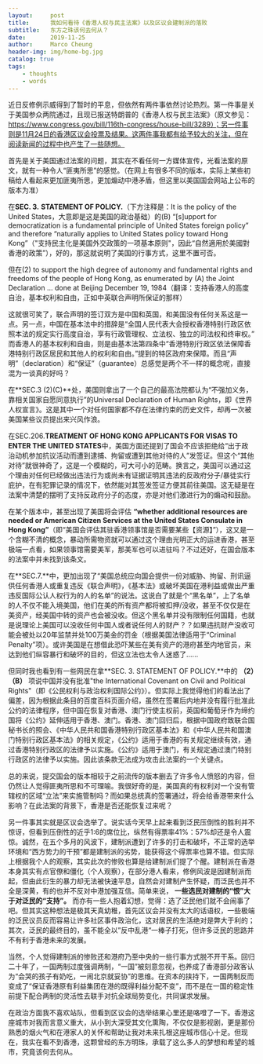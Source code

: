 ```yaml
---
layout:     post
title:      我如何看待《香港人权与民主法案》以及区议会建制派的落败
subtitle:   东方之珠该何去何从？
date:       2019-11-25
author:     Marco Cheung
header-img: img/home-bg.jpg
catalog: true
tags:
    - thoughts
    - words
---
```

近日反修例示威得到了暂时的平息，但依然有两件事依然讨论热烈。第一件事是关于美国参众两院通过，且现已报送特朗普的《香港人权与民主法案》（原文参见：https://www.congress.gov/bill/116th-congress/house-bill/3289）；另一件事则是11月24日的香港区议会投票及结果。这两件事我都有给予较大的关注，但在阅读新闻的过程中也产生了一些随想。

首先是关于美国通过法案的问题，其实在不看任何一方媒体宣传，光看法案的原文，就有一种令人“匪夷所思”的感觉。（在网上有很多不同的版本，实际上某些初稿给人看起来更加匪夷所思，更加煽动中港矛盾，但这里以美国国会网站上公布的版本为准）

在**SEC. 3.** **STATEMENT OF POLICY.**（下方注释是：It is the policy of the United States，大意即是这是美国的政治基础）的(B) “[s]upport for democratization is a fundamental principle of United States foreign policy” and therefore “naturally applies to United States policy toward Hong Kong”（"支持民主化是美国外交政策的一项基本原则"，因此“自然適用於美國對香港的政策”），好的，那这就说明了美国的行事方式，这里不置可否。

但在(2) to support the high degree of autonomy and fundamental rights and freedoms of the people of Hong Kong, as enumerated by (A) the Joint Declaration ... done at Beijing December 19, 1984（翻译：支持香港人的高度自治，基本权利和自由，正如中英联合声明所保证的那样）

这就很可笑了，联合声明的签订双方是中国和英国，和美国没有任何关系这是一点。另一点，中国在基本法中的措辞是“全国人民代表大会授权香港特别行政区依照本法的规定实行高度自治，享有行政管理权、立法权、独立的司法权和终审权。” 而香港人的基本权利和自由，则是由基本法第四条中“香港特别行政区依法保障香港特别行政区居民和其他人的权利和自由。”提到的特区政府来保障。而且“声明”（declaration）和“保证”（guarantee）总感觉是两个不一样的概念呢，直接混为一谈真的好吗？

在**SEC.3 (2)(C)**处，美国则拿出了一个自己的最高法院都认为“不强加义务，靠相关国家自愿同意执行”的Universal Declaration of Human Rights，即《世界人权宣言》。这是其中一个对任何国家都不存在法律约束的历史文件，却再一次被美国某些议员提出来兴风作浪。

在SEC.206.**TREATMENT OF HONG KONG APPLICANTS FOR VISAS TO ENTER THE UNITED STATES**中，美国方面还提到了国会不应该拒绝给“出于政治动机参加抗议活动而遭到逮捕、拘留或遭到其他对待的人”发签证。但这个“其他对待”就很神奇了，这是一个模糊的，可大可小的范畴。换言之，美国可以通过这个理由对任何已经做出违法行为或尚未有证据证明其违法的反政府分子/暴徒实行庇护，在有犯罪记录的情况下，依然能对其签发签证方便其前往美国。这无疑是在法案中清楚的摆明了支持反政府分子的态度，亦是对他们激进行为的煽动和鼓励。

在某个版本中，甚至出现了美国将会评估 **“whether additional resources are needed or American Citizen Services at the United States Consulate in Hong Kong”**（即“美国会评估其驻香港领事馆是否需要某些【资源】”），这又是一个含糊不清的概念，暴动所需物资就可以通过这个理由光明正大的运进香港，甚至极端一点看，如果领事馆需要美军，那美军也可以进驻吗？不过还好，在国会版本的法案中并未找到该条文。

在**SEC.7.**中，更加出现了“美国总统应向国会提供一份对威胁、拘留、刑讯逼供任何香港人或重复违反《联合声明》，《基本法》或破坏美国在港利益或做出严重违反国际公认人权行为的人的名单”的说法。这说白了就是个“黑名单”，上了名单的人不仅不能入境美国，他们在美的所有资产都将被扣押/没收，甚至不仅仅是在美资产，经美国中转的资产也会被没收。但这个黑名单并没有限制任何国籍，也就是说理论上美国可以没收任何中国人或者说任何人的财产？？如果违抗财产没收可能会被处以20年监禁并处100万美金的罚金（根据美国法律适用于“Criminal Penalty”项）。或许美国是在想借此恐吓某些在美有资产的港府甚至内地官员，来达到他们纵容暴行和破坏的目的，但这立法也太令人迷惑了......

但同时我也看到有一些网民在拿**SEC. 3. STATEMENT OF POLICY.**中的 **（2）（B）** 项说中国并没有批准"the International Covenant on Civil and Political Rights"（即《公民权利与政治权利国际公约》）。但实际上我觉得他们的看法出了偏差，因为根据此条目的百度百科页面介绍，虽然在签署后内地并没有履行批准此公约的法律程序，但中国在恢复对香港、澳门行使主权前，英国和葡萄牙作为缔约国将《公约》延伸适用于香港、澳门。香港、澳门回归后，根据中国政府致联合国秘书长的照会、《中华人民共和国香港特别行政区基本法》和《中华人民共和国澳门特别行政区基本法》的相关规定，《公约》适用于香港的有关规定继续有效，通过香港特别行政区的法律予以实施。《公约》适用于澳门，有关规定通过澳门特别行政区的法律予以实施。因此该条款无法成为攻击此法案的一个关键点。

总的来说，提交国会的版本相较于之前流传的版本删去了许多令人愤怒的内容，但仍然让人觉得匪夷所思和不可理喻。我很好奇的是，美国真的有权利对一个没有管辖权的区域“立法”来实施管制吗？而如果总统真的签署通过，将会给香港带来什么影响？在此法案的背景下，香港是否还能恢复过来呢？

另一件事其实就是区议会选举了。说实话今天早上起来看到泛民压倒性的胜利并不惊讶，但看到压倒性的近乎1:6的席位比，纵然有得票率41%：57%却还是令人震惊。诚然，在五个多月的风波下，建制派遭到了许多的打击和破坏，不正常的选举环境和“西方势力的干预”都是建制派的劣势，能获得这个得票率也算不错。但实际上根据我个人的观察，其实此次的惨败也算是给建制派们提了个醒。建制派在香港本身其实有点官僚和僵化（个人观察），在部分港人看来，修例风波是因建制派而起，但由此衍生的暴力却无法被快速平息，自然会对建制产生怀疑，而泛民也并不全是深黄，有的也并不反对中港加强互信。简单来说， **一些选民对建制的“恨”大于对泛民的“支持”。** 而亦有一些人抱着幻想，觉得：选了泛民他们就不会闹事了吧。但其实这种想法是极其天真幼稚，首先区议会并没有太大的话语权，一些极端的泛民议员反而容易让许多社区事件政治化，这对居民的生活绝对是弊大于利的；其次，泛民的最终目的，虽不能全以”反中乱港“一棒子打死，但许多泛民的思路并不有利于香港未来的发展。

当然，个人觉得建制派的惨败还和港府乃至中央的一些行事方式脱不开干系。回归二十年了，一国两制过度强调两制，“一国”被刻意忽视，也养成了香港部分政客认为“会哭的孩子有奶吃，一闹北京就妥协”的思维。在资本的挟持下，一国两制反而变成了“保证香港原有利益集团在港的既得利益分配不变”，而不是在一国的稳定性前提下配合两制的灵活性去联手对抗全球局势变化，共同谋求发展。

在政治方面我不喜欢站队，但看到区议会的选举结果心里还是咯噔了一下。香港这座城市对我而言意义重大，从小到大深受其文化熏陶，不仅仅是影视剧，更是那份熟悉的烟火气和在港家人的关怀和帮助让我对未来扎根这座城市信心十足。但现在，我实在看不到香港，这颗曾经的东方明珠，承载了这么多人的梦想和希望的城市，究竟该何去何从。